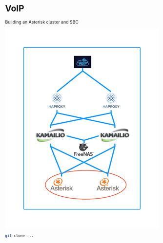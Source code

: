 # VoIP
Building an Asterisk cluster and SBC

![pic](https://github.com/hojat-gazestani/VoIP/blob/main/Asterisk_SBC_Cluster/pic/01-Scenario.jpg)

```sh
git clone ... 
```

